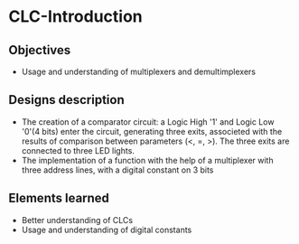 # CLC-Introduction

## Objectives

- Usage and understanding of multiplexers and demultimplexers

## Designs description

- The creation of a comparator circuit: a Logic High '1' and Logic Low '0'(4 bits) enter the circuit, generating three exits, associeted with the results of comparison between parameters (<, =, >). The three exits are connected to three LED lights.
- The implementation of a function with the help of a multiplexer with three address lines, with a digital constant on 3 bits


## Elements learned
- Better understanding of CLCs
- Usage and understanding of digital constants
